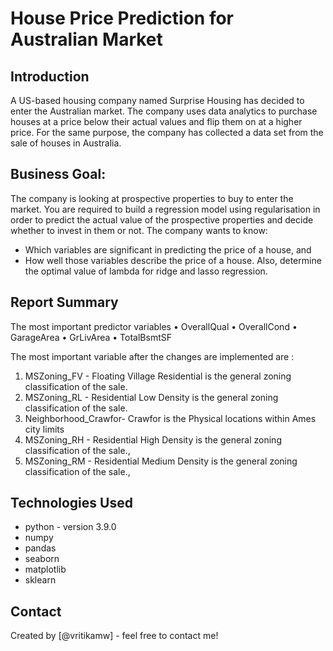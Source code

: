 # House Price Prediction for Australian Market
## Introduction
A US-based housing company named Surprise Housing has decided to enter the Australian market. The company uses data analytics to purchase houses at a price below their actual values and flip them on at a higher price. For the same purpose, the company has collected a data set from the sale of houses in Australia. 

## Business Goal:
The company is looking at prospective properties to buy to enter the market. You are required to build a regression model using regularisation in order to predict the actual value of the prospective properties and decide whether to invest in them or not.
The company wants to know:
* Which variables are significant in predicting the price of a house, and
* How well those variables describe the price of a house.
Also, determine the optimal value of lambda for ridge and lasso regression.

## Report Summary
The most important predictor variables
•	OverallQual 
•	OverallCond
•	GarageArea 
•	GrLivArea 
•	TotalBsmtSF 

The most important variable after the changes are implemented are : 
1.	MSZoning_FV - Floating Village Residential is the general zoning classification of the sale.
2.	MSZoning_RL - Residential Low Density is the general zoning classification of the sale.
3.	Neighborhood_Crawfor- Crawfor  is the Physical locations within Ames city limits 
4.	MSZoning_RH - Residential High Density is the general zoning classification of the sale.,
5.	MSZoning_RM - Residential Medium Density is the general zoning classification of the sale.,


<!-- You can include any other section that is pertinent to your problem -->


## Technologies Used
- python - version 3.9.0
- numpy 
- pandas
- seaborn
- matplotlib
- sklearn

<!-- As the libraries versions keep on changing, it is recommended to mention the version of library used in this project -->


## Contact
Created by [@vritikamw] - feel free to contact me!


<!-- Optional -->
<!-- ## License -->
<!-- This project is open source and available under the [... License](). -->

<!-- You don't have to include all sections - just the one's relevant to your project -->
